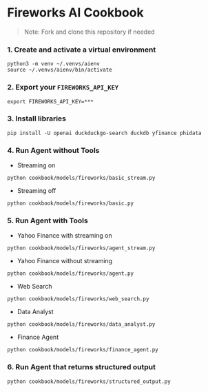 # Fireworks AI Cookbook

> Note: Fork and clone this repository if needed

### 1. Create and activate a virtual environment

```shell
python3 -m venv ~/.venvs/aienv
source ~/.venvs/aienv/bin/activate
```

### 2. Export your `FIREWORKS_API_KEY`

```shell
export FIREWORKS_API_KEY=***
```

### 3. Install libraries

```shell
pip install -U openai duckduckgo-search duckdb yfinance phidata
```

### 4. Run Agent without Tools

- Streaming on

```shell
python cookbook/models/fireworks/basic_stream.py
```

- Streaming off

```shell
python cookbook/models/fireworks/basic.py
```

### 5. Run Agent with Tools

- Yahoo Finance with streaming on

```shell
python cookbook/models/fireworks/agent_stream.py
```

- Yahoo Finance without streaming

```shell
python cookbook/models/fireworks/agent.py
```

- Web Search

```shell
python cookbook/models/fireworks/web_search.py
```

- Data Analyst

```shell
python cookbook/models/fireworks/data_analyst.py
```

- Finance Agent

```shell
python cookbook/models/fireworks/finance_agent.py
```

### 6. Run Agent that returns structured output

```shell
python cookbook/models/fireworks/structured_output.py
```


